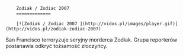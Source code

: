 
        Zodiak / Zodiac 2007 
        =============
        
        [![Zodiak / Zodiac 2007 ](http://vidos.pl/images/player.gif)](http://vidos.pl/zodiak-zodiac-2007)
        
        
 San Francisco terroryzuje seryjny morderca Zodiak. Grupa reporterów postanawia odkryć tożsamość złoczyńcy.
    
